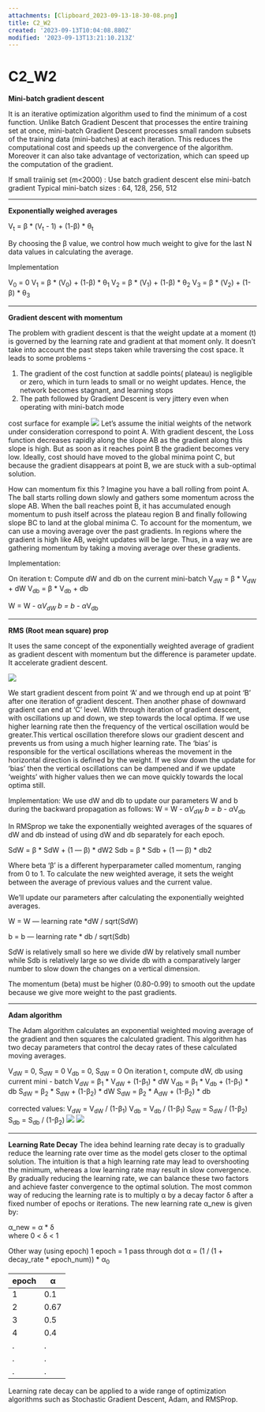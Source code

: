 ```yaml
---
attachments: [Clipboard_2023-09-13-18-30-08.png]
title: C2_W2
created: '2023-09-13T10:04:08.880Z'
modified: '2023-09-13T13:21:10.213Z'
---
```


# C2_W2
__Mini-batch gradient descent__

It is an iterative optimization algorithm used to find the minimum of a cost function. Unlike Batch Gradient Descent that processes the entire training set at once, mini-batch Gradient Descent processes small random subsets of the training data (mini-batches) at each iteration. This reduces the computational cost and speeds up the convergence of the algorithm. Moreover it can also take advantage of vectorization, which can speed up the computation of the gradient.

If small traiinig set (m<2000) : Use batch gradient descent else mini-batch gradient
Typical mini-batch sizes :
64, 128, 256, 512

___

__Exponentially weighed averages__

V<sub>t</sub> = β * (V<sub>t</sub> - 1) + (1-β) * θ<sub>t</sub>

By choosing the β value, we control how much weight to give for the last N data values in calculating the average.

Implementation

V<sub>0</sub> = 0
V<sub>1</sub> = β * (V<sub>0</sub>) + (1-β) * θ<sub>1</sub>
V<sub>2</sub> = β * (V<sub>1</sub>) + (1-β) * θ<sub>2</sub>
V<sub>3</sub> = β * (V<sub>2</sub>) + (1-β) * θ<sub>3</sub>

___

__Gradient descent with momentum__

The problem with gradient descent is that the weight update at a moment (t) is governed by the learning rate and gradient at that moment only. It doesn’t take into account the past steps taken while traversing the cost space.
It leads to some problems -
1. The gradient of the cost function at saddle points( plateau) is negligible or zero, which in turn leads to small or no weight updates. Hence, the network becomes stagnant, and learning stops
2. The path followed by Gradient Descent is very jittery even when operating with mini-batch mode

cost surface for example
![](https://miro.medium.com/v2/resize:fit:828/format:webp/1*aw3Wm0KDe_MDwApwNTeqZA.jpeg)
Let’s assume the initial weights of the network under consideration correspond to point A. With gradient descent, the Loss function decreases rapidly along the slope AB as the gradient along this slope is high. But as soon as it reaches point B the gradient becomes very low. 
Ideally, cost should have moved to the global minima point C, but because the gradient disappears at point B, we are stuck with a sub-optimal solution.

How can momentum fix this ?
 Imagine you have a ball rolling from point A. The ball starts rolling down slowly and gathers some momentum across the slope AB. When the ball reaches point B, it has accumulated enough momentum to push itself across the plateau region B and finally following slope BC to land at the global minima C. To account for the momentum, we can use a moving average over the past gradients. In regions where the gradient is high like AB, weight updates will be large. Thus, in a way we are gathering momentum by taking a moving average over these gradients. 

Implementation:

On iteration t:
Compute dW and db on the current mini-batch
V<sub>dW</sub> = β * V<sub>dW</sub> + dW
V<sub>db</sub> = β * V<sub>db</sub> + db

W = W - α*V<sub>dW</sub>
b = b - α*V<sub>db</sub>

___

__RMS (Root mean square) prop__

It uses the same concept of the exponentially weighted average of gradient as gradient descent with momentum but the difference is parameter update. It accelerate gradient descent.

![](https://miro.medium.com/v2/resize:fit:828/format:webp/0*V6bRtFXFaDl9LXE3.jpg)

We start gradient descent from point ‘A’ and we through end up at point ‘B’ after one iteration of gradient descent. Then another phase of downward gradient can end at ‘C’ level. With through iteration of gradient descent, with oscillations up and down, we step towards the local optima. If we use higher learning rate then the frequency of the vertical oscillation would be greater.This vertical oscillation therefore slows our gradient descent and prevents us from using a much higher learning rate. 
The ‘bias’ is responsible for the vertical oscillations whereas the movement in the horizontal direction is defined by the weight. If we slow down the update for ‘bias’ then the vertical oscillations can be dampened and if we update ‘weights’ with higher values then we can move quickly towards the local optima still.

Implementation:
We use dW and db to update our parameters W and b during the backward propagation as follows:
W = W - α*V<sub>dW</sub>
b = b - α*V<sub>db</sub>

In RMSprop we take the exponentially weighted averages of the squares of dW and db instead of using dW and db separately for each epoch.

SdW = β * SdW + (1 — β) * dW2
Sdb = β * Sdb + (1 — β) * db2

Where beta ‘β’ is a different hyperparameter called momentum, ranging from 0 to 1. To calculate the new weighted average, it sets the weight between the average of previous values and the current value.

We’ll update our parameters after calculating the exponentially weighted averages.

W = W — learning rate *dW / sqrt(SdW)

b = b — learning rate * db / sqrt(Sdb)

SdW is relatively small so here we divide dW by relatively small number while Sdb is relatively large so we divide db with a comparatively larger number to slow down the changes on a vertical dimension.

The momentum (beta) must be higher (0.80-0.99) to smooth out the update because we give more weight to the past gradients.
___

__Adam algorithm__

The Adam algorithm calculates an exponential weighted moving average of the gradient and then squares the calculated gradient. This algorithm has two decay parameters that control the decay rates of these calculated moving averages.

V<sub>dW</sub> = 0, S<sub>dW</sub> = 0
V<sub>db</sub> = 0, S<sub>dW</sub> = 0
On iteration t,
  compute dW, db using current mini - batch
  V<sub>dW</sub> = β<sub>1</sub> * V<sub>dW</sub> + (1-β<sub>1</sub>) * dW
  V<sub>db</sub> = β<sub>1</sub> * V<sub>db</sub> + (1-β<sub>1</sub>) * db
  S<sub>dW</sub> = β<sub>2</sub> * S<sub>dW</sub> + (1-β<sub>2</sub>) * dW
  S<sub>dW</sub> = β<sub>2</sub> * A<sub>dW</sub> + (1-β<sub>2</sub>) * db

  corrected values:
  V<sub>dW</sub> = V<sub>dW</sub> / (1-β<sub>1</sub>)
  V<sub>db</sub> = V<sub>db</sub> / (1-β<sub>1</sub>)
  S<sub>dW</sub> = S<sub>dW</sub> / (1-β<sub>2</sub>)
  S<sub>db</sub> = S<sub>db</sub> / (1-β<sub>2</sub>)
  ![](https://1drv.ms/i/s!Ao0tbw-VcjB7hoQ1P2VwSbz4fGx5pA?e=W33zFN)
  ![](@attachment/Clipboard_2023-09-13-18-30-08.png)

___

__Learning Rate Decay__
The idea behind learning rate decay is to gradually reduce the learning rate over time as the model gets closer to the optimal solution. The intuition is that a high learning rate may lead to overshooting the minimum, whereas a low learning rate may result in slow convergence. By gradually reducing the learning rate, we can balance these two factors and achieve faster convergence to the optimal solution. The most common way of reducing the learning rate is to multiply α by a decay factor δ after a fixed number of epochs or iterations. The new learning rate α_new is given by:

α_new = α * δ              
where 0 < δ < 1


Other way (using epoch)
1 epoch = 1 pass through dot
α = (1 / (1 + decay_rate * epoch_num)) * α<sub>0</sub>

|epoch|α|
|-----|-|
|1|0.1|
|2|0.67|
|3|0.5|
|4|0.4|
|.|.|
|.|.|
|.|.|


Learning rate decay can be applied to a wide range of optimization algorithms such as Stochastic Gradient Descent, Adam, and RMSProp. 































